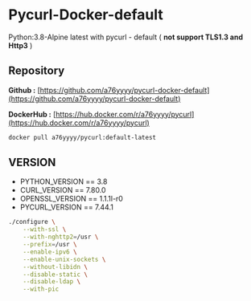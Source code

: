# **Pycurl-Docker-default**

Python:3.8-Alpine latest with pycurl - default ( **not support TLS1.3 and Http3** )

## **Repository**

**Github :** [https://github.com/a76yyyy/pycurl-docker-default](https://github.com/a76yyyy/pycurl-docker-default)

**DockerHub :** [https://hub.docker.com/r/a76yyyy/pycurl](https://hub.docker.com/r/a76yyyy/pycurl)

```bash
docker pull a76yyyy/pycurl:default-latest
```

## **VERSION**

- PYTHON_VERSION == 3.8
- CURL_VERSION == 7.80.0
- OPENSSL_VERSION == 1.1.1l-r0
- PYCURL_VERSION == 7.44.1

```bash
./configure \
    --with-ssl \
    --with-nghttp2=/usr \
    --prefix=/usr \
    --enable-ipv6 \
    --enable-unix-sockets \
    --without-libidn \
    --disable-static \
    --disable-ldap \
    --with-pic
```
